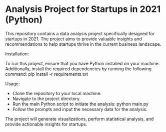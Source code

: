 <h1>Analysis Project for Startups in 2021 (Python)</h1>

This repository contains a data analysis project specifically designed for startups in 2021. The project aims to provide valuable insights and recommendations to help startups thrive in the current business landscape.

Installation:

To run this project, ensure that you have Python installed on your machine. Additionally, install the required dependencies by running the following command:
pip install -r requirements.txt

Usage:

- Clone the repository to your local machine.
- Navigate to the project directory.
- Run the main Python script to initiate the analysis: python main.py
- Follow the prompts and input the necessary data for the analysis.

The project will generate visualizations, perform statistical analysis, and provide actionable insights for startups.
